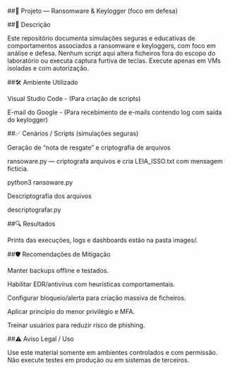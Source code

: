 ##🔐 Projeto — Ransomware & Keylogger (foco em defesa)

##📌 Descrição

Este repositório documenta simulações seguras e educativas de comportamentos associados a ransomware e keyloggers, com foco em análise e defesa. Nenhum script aqui altera ficheiros fora do escopo do laboratório ou executa captura furtiva de teclas. Execute apenas em VMs isoladas e com autorização.

##🛠️ Ambiente Utilizado

Visual Studio Code - (Para criação de scripts)

E-mail do Google - (Para recebimento de e-mails contendo log com saída do keylogger)

##✅ Cenários / Scripts (simulações seguras)


Geração de “nota de resgate” e criptografia de arquivos

ransoware.py — criptografa arquivos e cria LEIA_ISSO.txt com mensagem fictícia.

python3 ransoware.py

Descriptografia dos arquivos

descriptografar.py


##🔍 Resultados

Prints das execuções, logs e dashboards estão na pasta images/.

##🛡️ Recomendações de Mitigação

Manter backups offline e testados.

Habilitar EDR/antivírus com heurísticas comportamentais.

Configurar bloqueio/alerta para criação massiva de ficheiros.

Aplicar princípio do menor privilégio e MFA.

Treinar usuários para reduzir risco de phishing.

##⚠️ Aviso Legal / Uso

Use este material somente em ambientes controlados e com permissão. Não execute testes em produção ou em sistemas de terceiros.

